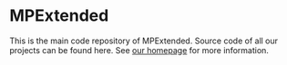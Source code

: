 MPExtended
==========



This is the main code repository of MPExtended. Source code of all our projects can be found here. See [our homepage](http://mpextended.github.com/) for more information.